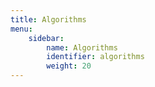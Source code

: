 ```yaml
---
title: Algorithms
menu:
    sidebar:
        name: Algorithms
        identifier: algorithms
        weight: 20
---
```

